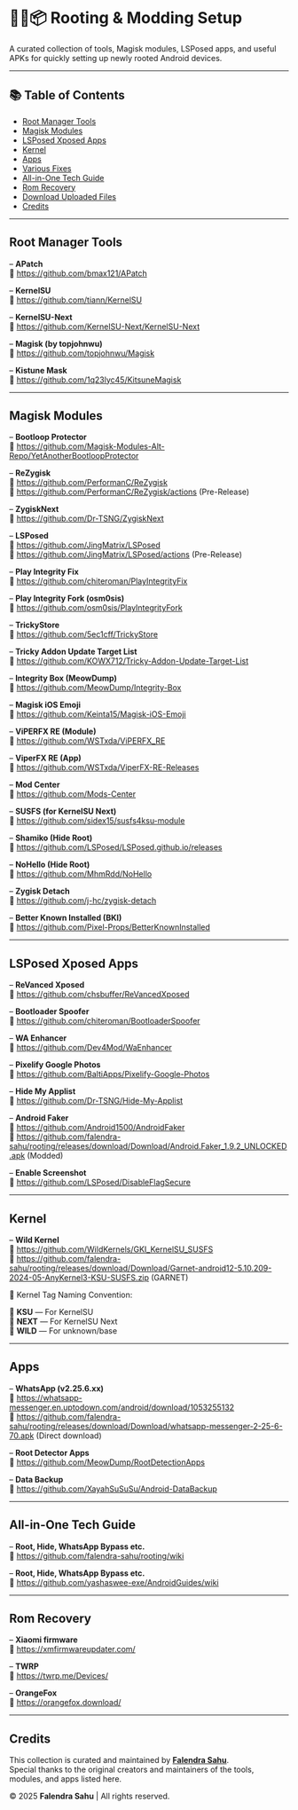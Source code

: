 # 🔧📱📦 Rooting & Modding Setup

A curated collection of tools, Magisk modules, LSPosed apps, and useful APKs for quickly setting up newly rooted Android devices.

---

## 📚 Table of Contents

- [Root Manager Tools](#root-manager-tools)
- [Magisk Modules](#magisk-modules)
- [LSPosed Xposed Apps](#lsposed-xposed-apps)
- [Kernel](#kernel)
- [Apps](#apps)
- [Various Fixes](#various-fixes)
- [All-in-One Tech Guide](#all-in-one-tech-guide)
- [Rom Recovery](#rom-recovery)
- [Download Uploaded Files](https://github.com/falendra-sahu/rooting/releases/tag/Download)
- [Credits](#credits)

---

## Root Manager Tools

– **APatch**  
🔗 https://github.com/bmax121/APatch

– **KernelSU**  
🔗 https://github.com/tiann/KernelSU

– **KernelSU-Next**  
🔗 https://github.com/KernelSU-Next/KernelSU-Next

– **Magisk (by topjohnwu)**  
🔗 https://github.com/topjohnwu/Magisk

– **Kistune Mask**  
🔗 https://github.com/1q23lyc45/KitsuneMagisk

---

## Magisk Modules

– **Bootloop Protector**  
🔗 https://github.com/Magisk-Modules-Alt-Repo/YetAnotherBootloopProtector

– **ReZygisk**  
🔗 https://github.com/PerformanC/ReZygisk  
🔗 https://github.com/PerformanC/ReZygisk/actions (Pre-Release)

– **ZygiskNext**  
🔗 https://github.com/Dr-TSNG/ZygiskNext

– **LSPosed**  
🔗 https://github.com/JingMatrix/LSPosed  
🔗 https://github.com/JingMatrix/LSPosed/actions (Pre-Release)

– **Play Integrity Fix**  
🔗 https://github.com/chiteroman/PlayIntegrityFix

– **Play Integrity Fork (osm0sis)**  
🔗 https://github.com/osm0sis/PlayIntegrityFork

– **TrickyStore**  
🔗 https://github.com/5ec1cff/TrickyStore

– **Tricky Addon Update Target List**  
🔗 https://github.com/KOWX712/Tricky-Addon-Update-Target-List

– **Integrity Box (MeowDump)**  
🔗 https://github.com/MeowDump/Integrity-Box

– **Magisk iOS Emoji**  
🔗 https://github.com/Keinta15/Magisk-iOS-Emoji

– **ViPERFX RE (Module)**  
🔗 https://github.com/WSTxda/ViPERFX_RE

– **ViperFX RE (App)**  
🔗 https://github.com/WSTxda/ViperFX-RE-Releases

– **Mod Center**  
🔗 https://github.com/Mods-Center

– **SUSFS (for KernelSU Next)**  
🔗 https://github.com/sidex15/susfs4ksu-module

– **Shamiko (Hide Root)**  
🔗 https://github.com/LSPosed/LSPosed.github.io/releases

– **NoHello (Hide Root)**  
🔗 https://github.com/MhmRdd/NoHello

– **Zygisk Detach**  
🔗 https://github.com/j-hc/zygisk-detach

– **Better Known Installed (BKI)**  
🔗 https://github.com/Pixel-Props/BetterKnownInstalled

---

## LSPosed Xposed Apps

– **ReVanced Xposed**  
🔗 https://github.com/chsbuffer/ReVancedXposed

– **Bootloader Spoofer**  
🔗 https://github.com/chiteroman/BootloaderSpoofer

– **WA Enhancer**  
🔗 https://github.com/Dev4Mod/WaEnhancer

– **Pixelify Google Photos**  
🔗 https://github.com/BaltiApps/Pixelify-Google-Photos

– **Hide My Applist**  
🔗 https://github.com/Dr-TSNG/Hide-My-Applist

– **Android Faker**  
🔗 https://github.com/Android1500/AndroidFaker  
🔗 https://github.com/falendra-sahu/rooting/releases/download/Download/Android.Faker_1.9.2_UNLOCKED.apk (Modded)

– **Enable Screenshot**  
🔗 https://github.com/LSPosed/DisableFlagSecure

---

## Kernel

– **Wild Kernel**  
🔗 https://github.com/WildKernels/GKI_KernelSU_SUSFS  
🔗 https://github.com/falendra-sahu/rooting/releases/download/Download/Garnet-android12-5.10.209-2024-05-AnyKernel3-KSU-SUSFS.zip (GARNET)

🔷 Kernel Tag Naming Convention:

🔹 **KSU** — For KernelSU  
🔹 **NEXT** — For KernelSU Next  
🔹 **WILD** — For unknown/base

---

## Apps

– **WhatsApp (v2.25.6.xx)**  
🔗 https://whatsapp-messenger.en.uptodown.com/android/download/1053255132  
🔗 https://github.com/falendra-sahu/rooting/releases/download/Download/whatsapp-messenger-2-25-6-70.apk (Direct download)

– **Root Detector Apps**  
🔗 https://github.com/MeowDump/RootDetectionApps

– **Data Backup**  
🔗 https://github.com/XayahSuSuSu/Android-DataBackup

---

## All-in-One Tech Guide

– **Root, Hide, WhatsApp Bypass etc.**  
🔗 https://github.com/falendra-sahu/rooting/wiki

– **Root, Hide, WhatsApp Bypass etc.**  
🔗 https://github.com/yashaswee-exe/AndroidGuides/wiki

---

## Rom Recovery

– **Xiaomi firmware**  
🔗 https://xmfirmwareupdater.com/

– **TWRP**  
🔗 https://twrp.me/Devices/

– **OrangeFox**  
🔗 https://orangefox.download/

---

## Credits

This collection is curated and maintained by **[Falendra Sahu](https://github.com/falendra-sahu)**.  
Special thanks to the original creators and maintainers of the tools, modules, and apps listed here.

© 2025 **Falendra Sahu** | All rights reserved.
